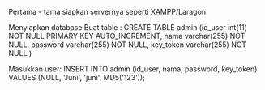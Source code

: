 Pertama - tama siapkan servernya seperti XAMPP/Laragon

Menyiapkan database 
Buat table :
CREATE TABLE admin (id_user int(11) NOT NULL PRIMARY 
KEY AUTO_INCREMENT,
nama varchar(255) NOT NULL,
password varchar(255) NOT NULL,
key_token varchar(255) NOT NULL
)

Masukkan user:
INSERT INTO admin (id_user, nama, password, key_token) VALUES 
(NULL, 'Juni', 'juni', MD5('123'));
